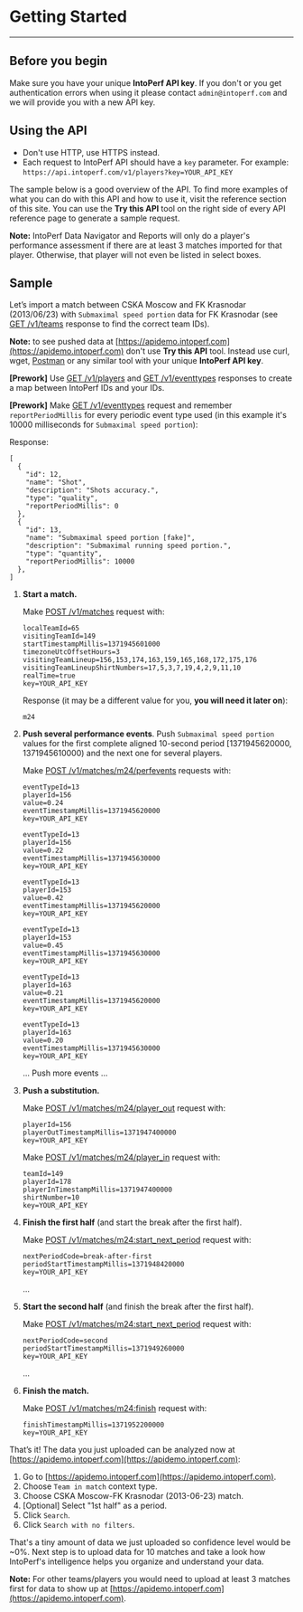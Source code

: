 # Getting Started
---

## Before you begin

Make sure you have your unique **IntoPerf API key**. If you don't or you get authentication errors when using it please contact ```admin@intoperf.com``` and we will provide you with a new API key.

## Using the API

* Don't use HTTP, use HTTPS instead.
* Each request to IntoPerf API should have a ```key``` parameter. For example: ```https://api.intoperf.com/v1/players?key=YOUR_API_KEY```

The sample below is a good overview of the API. To find more examples of what you can do with this API and how to use it, visit the reference section of this site. You can use the **Try this API** tool on the right side of every API reference page to generate a sample request.

**Note:**  IntoPerf Data Navigator and Reports will only do a player's performance assessment if there are at least 3 matches imported for that player. Otherwise, that player will not even be listed in select boxes.

## Sample

Let’s import a match between CSKA Moscow and FK Krasnodar (2013/06/23) with ```Submaximal speed portion``` data for FK Krasnodar (see [GET /v1/teams](https://apidoc.intoperf.com/docs/intoperf-api.appspot.com/1/routes/v1/teams/get) response to find the correct team IDs).

**Note:** to see pushed data at [https://apidemo.intoperf.com](https://apidemo.intoperf.com) don't use **Try this API** tool. Instead use curl, wget, [Postman](https://www.getpostman.com/apps) or any similar tool with your unique **IntoPerf API key**.

**[Prework]** Use [GET /v1/players](https://apidoc.intoperf.com/docs/intoperf-api.appspot.com/1/routes/v1/players/get) and [GET /v1/eventtypes](https://apidoc.intoperf.com/docs/intoperf-api.appspot.com/1/routes/v1/eventtypes/get) responses to create a map between IntoPerf IDs and your IDs.

**[Prework]** Make [GET /v1/eventtypes](https://apidoc.intoperf.com/docs/intoperf-api.appspot.com/1/routes/v1/eventtypes/get) request and remember ```reportPeriodMillis``` for every periodic event type used (in this example it's 10000 milliseconds for ```Submaximal speed portion```):

Response:

```
[
  {
    "id": 12,
    "name": "Shot",
    "description": "Shots accuracy.",
    "type": "quality",
    "reportPeriodMillis": 0
  },
  {
    "id": 13,
    "name": "Submaximal speed portion [fake]",
    "description": "Submaximal running speed portion.",
    "type": "quantity",
    "reportPeriodMillis": 10000
  },
]
```

1.  **Start a match.**

    Make [POST /v1/matches](https://apidoc.intoperf.com/docs/intoperf-api.appspot.com/1/routes/v1/matches/post) request with:

    ```
    localTeamId=65
    visitingTeamId=149
    startTimestampMillis=1371945601000
    timezoneUtcOffsetHours=3
    visitingTeamLineup=156,153,174,163,159,165,168,172,175,176
    visitingTeamLineupShirtNumbers=17,5,3,7,19,4,2,9,11,10
    realTime=true
    key=YOUR_API_KEY
    ```
    
    Response (it may be a different value for you, **you will need it later on**):
    
    ```
    m24
    ```

1.  **Push several performance events**. Push `Submaximal speed portion` values for the first complete aligned 10-second period [1371945620000, 1371945610000) and the next one for several players.

    Make [POST /v1/matches/m24/perfevents](https://apidoc.intoperf.com/docs/intoperf-api.appspot.com/1/routes/v1/matches/%7BmatchId%7D/perfevents/post) requests with:

    ```
    eventTypeId=13
    playerId=156
    value=0.24
    eventTimestampMillis=1371945620000
    key=YOUR_API_KEY
    ```
    
    ```
    eventTypeId=13
    playerId=156
    value=0.22
    eventTimestampMillis=1371945630000
    key=YOUR_API_KEY
    ```
    
    ```
    eventTypeId=13
    playerId=153
    value=0.42
    eventTimestampMillis=1371945620000
    key=YOUR_API_KEY
    ```
    
    ```
    eventTypeId=13
    playerId=153
    value=0.45
    eventTimestampMillis=1371945630000
    key=YOUR_API_KEY
    ```
    
    ```
    eventTypeId=13
    playerId=163
    value=0.21
    eventTimestampMillis=1371945620000
    key=YOUR_API_KEY
    ```

    ```
    eventTypeId=13
    playerId=163
    value=0.20
    eventTimestampMillis=1371945630000
    key=YOUR_API_KEY
    ```

    ... Push more events ...

1.  **Push a substitution.**

    Make [POST /v1/matches/m24/player_out](https://apidoc.intoperf.com/docs/intoperf-api.appspot.com/1/routes/v1/matches/%7BmatchId%7D:player_out/post) request with:
    
    ```
    playerId=156
    playerOutTimestampMillis=1371947400000
    key=YOUR_API_KEY
    ```
    
    Make [POST /v1/matches/m24/player_in](https://apidoc.intoperf.com/docs/intoperf-api.appspot.com/1/routes/v1/matches/%7BmatchId%7D:player_in/post) request with:
    
    ```
    teamId=149
    playerId=178
    playerInTimestampMillis=1371947400000
    shirtNumber=10
    key=YOUR_API_KEY
    
    ```

1.  **Finish the first half** (and start the break after the first half).
    
    Make [POST /v1/matches/m24:start_next_period](https://apidoc.intoperf.com/docs/intoperf-api.appspot.com/1/routes/v1/matches/%7BmatchId%7D:start_next_period/post) request with:
    
    ```
    nextPeriodCode=break-after-first
    periodStartTimestampMillis=1371948420000
    key=YOUR_API_KEY
    ```
    
    ...
    
1.  **Start the second half** (and finish the break after the first half).

    Make [POST /v1/matches/m24:start_next_period](https://apidoc.intoperf.com/docs/intoperf-api.appspot.com/1/routes/v1/matches/%7BmatchId%7D:start_next_period/post) request with:
    
    ```
    nextPeriodCode=second
    periodStartTimestampMillis=1371949260000
    key=YOUR_API_KEY
    ```
    
    ...
    
1.  **Finish the match.**

    Make [POST /v1/matches/m24:finish](https://apidoc.intoperf.com/docs/intoperf-api.appspot.com/1/routes/v1/matches/%7BmatchId%7D:finish/post) request with:
    
    ```
    finishTimestampMillis=1371952200000
    key=YOUR_API_KEY
    ```

That’s it! The data you just uploaded can be analyzed now at [https://apidemo.intoperf.com](https://apidemo.intoperf.com):

1.  Go to [https://apidemo.intoperf.com](https://apidemo.intoperf.com).
1.  Choose `Team in match` context type.
1.  Choose CSKA Moscow-FK Krasnodar (2013-06-23) match.
1.  [Optional] Select "1st half" as a period.
1.  Click `Search`.
1.  Click `Search with no filters`.

That's a tiny amount of data we just uploaded so confidence level would be ~0%. Next step is to upload data for 10 matches and take a look how IntoPerf's intelligence helps you organize and understand your data.

**Note:** For other teams/players you would need to upload at least 3 matches first for data to show up at [https://apidemo.intoperf.com](https://apidemo.intoperf.com).